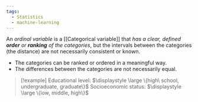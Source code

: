 ```yaml
---
tags:
  - Statistics
  - machine-learning
---
```

An *ordinal variable* is a [[Categorical variable]] that *has a clear, defined **order** or **ranking** of the categories*, but the intervals between the categories (the distance) are not necessarily consistent or known. 

- The categories can be ranked or ordered in a meaningful way.
- The differences between the categories are not necessarily equal.

>[!example]
>Educational level: $\displaystyle \large \{high\ school, undergraduate, graduate\}$
>Socioeconomic status: $\displaystyle \large \{low, middle, high\}$
